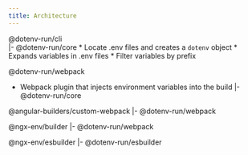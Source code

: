 ```yaml
---
title: Architecture
---
```


@dotenv-run/cli                        
 |- @dotenv-run/core
    * Locate .env files and creates a `dotenv` object
    * Expands variables in .env files
    * Filter variables by prefix

@dotenv-run/webpack
* Webpack plugin that injects environment variables into the build
 |- @dotenv-run/core

@angular-builders/custom-webpack
 |- @dotenv-run/webpack

@ngx-env/builder
 |- @dotenv-run/webpack

@ngx-env/esbuilder 
 |- @dotenv-run/esbuilder